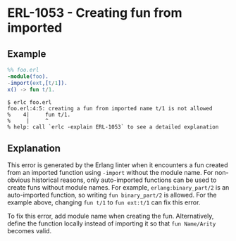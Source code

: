 # ERL-1053 - Creating fun from imported

## Example

```erlang
%% foo.erl
-module(foo).
-import(ext,[t/1]).
x() -> fun t/1.
```

```
$ erlc foo.erl
foo.erl:4:5: creating a fun from imported name t/1 is not allowed
%    4|     fun t/1.
%     |     ^
% help: call `erlc -explain ERL-1053` to see a detailed explanation
```

## Explanation

This error is generated by the Erlang linter when it encounters a fun created
from an imported function using `-import` without the module name. For
non-obvious historical reasons, only auto-imported functions can be used
to create funs without module names. For example, `erlang:binary_part/2`
is an auto-imported function, so writing `fun binary_part/2` is allowed.
For the example above, changing `fun t/1` to `fun ext:t/1` can fix this error.

To fix this error, add module name when creating the fun. Alternatively,
define the function locally instead of importing it so that `fun Name/Arity`
becomes valid.
